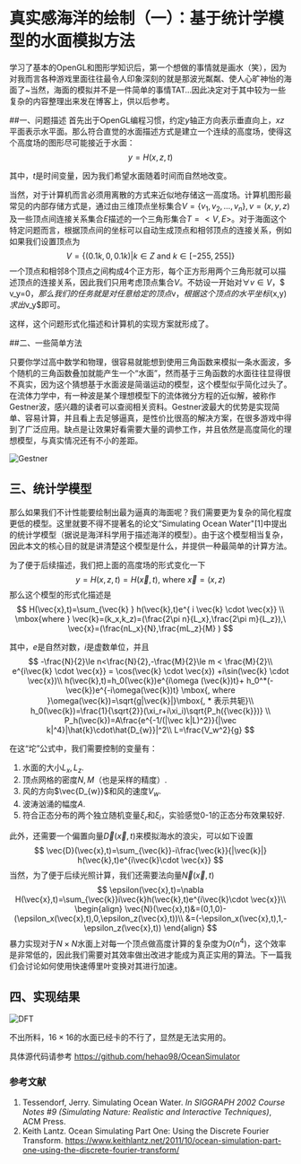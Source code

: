 # 真实感海洋的绘制（一）：基于统计学模型的水面模拟方法

学习了基本的OpenGL和图形学知识后，第一个想做的事情就是画水（笑），因为对我而言各种游戏里面往往最令人印象深刻的就是那波光粼粼、使人心旷神怡的海面了~当然，海面的模拟并不是一件简单的事情TAT…因此决定对于其中较为一些复杂的内容整理出来发在博客上，供以后参考。

##一、问题描述
首先出于OpenGL编程习惯，约定$y$轴正方向表示垂直向上，$xz$平面表示水平面。那么符合直觉的水面描述方式是建立一个连续的高度场，使得这个高度场的图形尽可能接近于水面：
$$
y=H(x,z,t)
$$

其中，$t$是时间变量，因为我们希望水面随着时间而自然地改变。

当然，对于计算机而言必须用离散的方式来近似地存储这一高度场。计算机图形最常见的内部存储方式是，通过由三维顶点坐标集合$V=\{v_1,v_2,…,v_n\},v=(x,y,z)$及一些顶点间连接关系集合$E$描述的一个三角形集合$T=<V,E>$。对于海面这个特定问题而言，根据顶点间的坐标可以自动生成顶点和相邻顶点的连接关系，例如如果我们设置顶点为
$$
V=\{(0.1k,0,0.1k)|k\in Z \ \mbox{and}\  k\in [-255,255]\}
$$
一个顶点和相邻8个顶点之间构成4个正方形，每个正方形用两个三角形就可以描述顶点的连接关系，因此我们只用考虑顶点集合$V$。不妨设一开始对$\forall  v\in V$，$ v_y=0$，那么我们的任务就是对任意给定的顶点$v$，根据这个顶点的水平坐标$(x,y)$求出$v_y$即可。

这样，这个问题形式化描述和计算机的实现方案就形成了。

##二、一些简单方法

只要你学过高中数学和物理，很容易就能想到使用三角函数来模拟一条水面波，多个随机的三角函数叠加就能产生一个“水面”，然而基于三角函数的水面往往显得很不真实，因为这个猜想基于水面波是简谐运动的模型，这个模型似乎简化过头了。在流体力学中，有一种波是某个理想模型下的流体微分方程的近似解，被称作Gestner波，感兴趣的读者可以查阅相关资料。Gestner波最大的优势是实现简单、容易计算，并且看上去足够逼真，是性价比很高的解决方案，在很多游戏中得到了广泛应用。缺点是让效果好看需要大量的调参工作，并且依然是高度简化的理想模型，与真实情况还有不小的差距。

![Gestner](https://images2018.cnblogs.com/blog/1322089/201803/1322089-20180311141708763-943979286.gif)

## 三、统计学模型

那么如果我们不计性能要绘制出最为逼真的海面呢？我们需要更为复杂的简化程度更低的模型。这里就要不得不提著名的论文“Simulating Ocean Water"[1]中提出的统计学模型（据说是海洋科学用于描述海洋的模型）。由于这个模型相当复杂，因此本文的核心目的就是讲清楚这个模型是什么，并提供一种最简单的计算方法。

为了便于后续描述，我们把上面的高度场的形式变化一下
$$
y=H(x,z,t)=H(\vec{x}, t)\mbox{, where }\vec{x}=(x,z)
$$
那么这个模型的形式化描述是
$$
H(\vec{x},t)=\sum_{\vec{k} }
h(\vec{k},t)e^{ i \vec{k} \cdot \vec{x}} \\
\mbox{where } \vec{k}=(k_x,k_z)=(\frac{2\pi n}{L_x},\frac{2\pi m}{L_z}),\ \vec{x}=(\frac{nL_x}{N},\frac{mL_z}{M} )
$$

其中，$e$是自然对数，$i$是虚数单位，并且
$$
-\frac{N}{2}\le n<\frac{N}{2},-\frac{M}{2}\le m < \frac{M}{2}\\
e^{i\vec{k} \cdot \vec{x}} = \cos(\vec{k} \cdot \vec{x}) +i\sin(\vec{k} \cdot \vec{x})\\
h(\vec{k},t)=h_0(\vec{k})e^{i\omega (\vec{k})t}+
h_0^*(-\vec{k})e^{-i\omega(\vec{k})t}
\mbox{, where }\omega(\vec{k})=\sqrt{g|\vec{k}|}\mbox{, * 表示共轭}\\
h_0(\vec{k})=\frac{1}{\sqrt{2}}(\xi_r+i\xi_i)\sqrt{P_h({\vec{k}})} \\
P_h(\vec{k})=A\frac{e^{-1/(|\vec k|L)^2}}{|\vec k|^4}|\hat{k}\cdot\hat{D_{w}}|^2\\
L=\frac{V_w^2}{g}
$$

在这“坨”公式中，我们需要控制的变量有：

1. 水面的大小$L_x,L_z$.
2. 顶点网格的密度$N,M$（也是采样的精度）.
2. 风的方向$\vec{D_{w}}$和风的速度$V_w$.
3. 波涛汹涌的幅度$A$.
4. 符合正态分布的两个独立随机变量$\xi_r$和$\xi_i$，实验感觉0-1的正态分布效果较好.

此外，还需要一个偏置向量$\vec{D}(\vec{x},t)$来模拟海水的浪尖，可以如下设置
$$
\vec{D}(\vec{x},t)=\sum_{\vec{k}}-i\frac{\vec{k}}{|\vec{k}|}
h(\vec{k},t)e^{i\vec{k}\cdot \vec{x}}
$$
当然，为了便于后续光照计算，我们还需要法向量$\vec{N}(\vec{x},t)$
$$
\epsilon(\vec{x},t)=\nabla H(\vec{x},t)=\sum_{\vec{k}}i\vec{k}h(\vec{k},t)e^{i\vec{k}\cdot \vec{x}}\\
\begin{align}
\vec{N}(\vec{x},t)&=(0,1,0)-(\epsilon_x(\vec{x},t),0,\epsilon_z(\vec{x},t))\\
&=(-\epsilon_x(\vec{x},t),1,-\epsilon_z(\vec{x},t))
\end{align}
$$
暴力实现对于$N\times N$水面上对每一个顶点做高度计算的复杂度为$O(n^4)$，这个效率是非常低的，因此我们需要对其效率做出改进才能成为真正实用的算法。下一篇我们会讨论如何使用快速傅里叶变换对其进行加速。

## 四、实现结果

![DFT](https://images2018.cnblogs.com/blog/1322089/201803/1322089-20180312122502988-1347604892.gif)

不出所料，$16\times16$的水面已经卡的不行了，显然是无法实用的。

具体源代码请参考 https://github.com/hehao98/OceanSimulator

### 参考文献

1. Tessendorf, Jerry. Simulating Ocean Water. *In SIGGRAPH 2002 Course Notes #9 (Simulating Nature: Realistic and Interactive Techniques)*, ACM Press.
2. Keith Lantz. Ocean Simulating Part One: Using the Discrete Fourier Transform. https://www.keithlantz.net/2011/10/ocean-simulation-part-one-using-the-discrete-fourier-transform/

